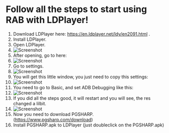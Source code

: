 # Follow all the steps to start using RAB with LDPlayer!
1. Download LDPlayer here: https://en.ldplayer.net/ldy/en2091.html .
2. Install LDPlayer.
3. Open LDPlayer.
4. ![Screenshot](https://i.imgur.com/QS6ognY.png)
5. After opening, go to here:
6. ![Screenshot](https://i.imgur.com/10Dg1ON.png)
7. Go to settings.
8. ![Screenshot](https://i.imgur.com/8XP4sdW.png)
9. You will get this little window, you just need to copy this settings:
10. ![Screenshot](https://i.imgur.com/r2YnTf8.png)
11. You need to go to Basic, and set ADB Debugging like this:
12. ![Screenshot](https://i.imgur.com/MOHPsAD.png)
13. If you did all the steps good, it will restart and you will see, the res changed a lilbit.
14. ![Screenshot](https://i.imgur.com/QS6ognY.png)
15. Now you need to download PGSHARP. (https://www.pgsharp.com/download)
16. Install PGSHARP.apk to LDPlayer (just doubleclick on the PGSHARP.apk)
